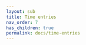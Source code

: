 ```yaml
---
layout: sub
title: Time entries
nav_order: 7
has_children: true
permalink: docs/time-entries
---
```


